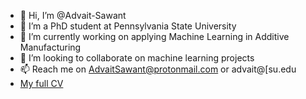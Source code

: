 - 👋 Hi, I’m @Advait-Sawant
- 👀 I’m a PhD student at Pennsylvania State University
- 🌱 I’m currently working on applying Machine Learning in Additive Manufacturing
- 💞️ I’m looking to collaborate on machine learning projects
- 📫 Reach me on AdvaitSawant@protonmail.com or advait@[su.edu
- [My full CV](Advait_Sawant_s_Resume__Data_Scientist_.pdf)
<!---
Advait-Sawant/Advait-Sawant is a ✨ special ✨ repository because its `README.md` (this file) appears on your GitHub profile.
You can click the Preview link to take a look at your changes.
--->
